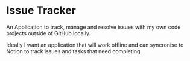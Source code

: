 # Issue Tracker

An Application to track, manage and resolve issues with my own code projects outside of GitHub locally.

Ideally I want an application that will work offline and can syncronise to Notion to track issues and tasks that need completing.
